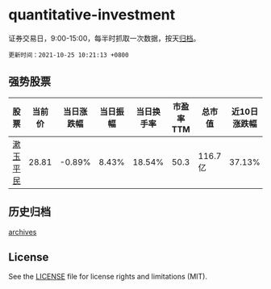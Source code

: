 # quantitative-investment

证券交易日，9:00-15:00，每半时抓取一次数据，按天[归档](archives)。

`更新时间：2021-10-25 10:21:13 +0800`

## 强势股票

|股票|当前价|当日涨跌幅|当日振幅|当日换手率|市盈率TTM|总市值|近10日涨跌幅|
|----|----|----|----|----|----|----|----|
|[漱玉平民](https://xueqiu.com/S/SZ301017)|28.81|-0.89%|8.43%|18.54%|50.3|116.7亿|37.13%|

## 历史归档

[archives](archives)

## License

See the [LICENSE](LICENSE) file for license rights and limitations (MIT).